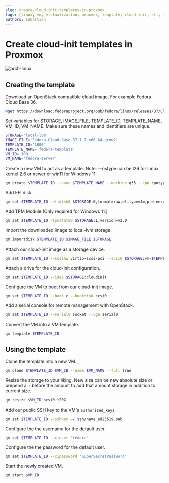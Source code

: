 ```yaml
---
slug: create-cloud-init-templates-in-proxmox
tags: [linux, vm, virtualization, proxmox, template, cloud-init, efi, tpm, cloud, base, image, tutorial, guide]
authors: sebastian
---
```


# Create cloud-init templates in Proxmox

![arch-linux](/img/server-rack.webp)

<!--truncate-->

## Creating the template

Download an OpenStack compatible cloud image. For example Fedora Cloud Base 36.

```sh
wget https://download.fedoraproject.org/pub/fedora/linux/releases/37/Cloud/x86_64/images/Fedora-Cloud-Base-37-1.7.x86_64.qcow2
```

Set variables for STORAGE, IMAGE_FILE, TEMPLATE_ID, TEMPLATE_NAME, VM_ID, VM_NAME. Make sure these names and identifiers are unique.

```sh
STORAGE='local-lvm'
IMAGE_FILE='Fedora-Cloud-Base-37-1.7.x86_64.qcow2'
TEMPLATE_ID='1000'
TEMPLATE_NAME='fedora-template'
VM_ID='100'
VM_NAME='fedora-server'
```

Create a new VM to act as a template.
Note: --ostype can be l26 for Linux kernel 2.6 or newer or win11 for Windows 11

```sh
qm create $TEMPLATE_ID --name $TEMPLATE_NAME --machine q35 --cpu cputype=host --core 2 --memory 2048 --net0 virtio,bridge=vmbr0 --bios ovmf --ostype l26
```

Add EFI disk.

```sh
qm set $TEMPLATE_ID -efidisk0 $STORAGE:0,format=raw,efitype=4m,pre-enrolled-keys=1
```

Add TPM Module (Only required for Windows 11.)

```sh
qm set $TEMPLATE_ID -tpmstate0 $STORAGE:1,version=v2.0
```

Import the downloaded image to local-lvm storage.

```sh
qm importdisk $TEMPLATE_ID $IMAGE_FILE $STORAGE
```

Attach our cloud-init image as a storage device.

```sh
qm set $TEMPLATE_ID --scsihw virtio-scsi-pci --scsi0 $STORAGE:vm-$TEMPLATE_ID-disk-1
```

Attach a drive for the cloud-init configuration.

```sh
qm set $TEMPLATE_ID --ide2 $STORAGE:cloudinit
```

Configure the VM to boot from our cloud-init image.

```sh
qm set $TEMPLATE_ID --boot c --bootdisk scsi0
```

Add a serial console for remote management with OpenStack.

```sh
qm set $TEMPLATE_ID --serial0 socket --vga serial0
```

Convert the VM into a VM template.

```sh
qm template $TEMPLATE_ID
```

## Using the template

Clone the template into a new VM.

```sh
qm clone $TEMPLATE_ID $VM_ID --name $VM_NAME --full true
```

Resize the storage to your liking. New size can be new absolute size or prepend a + before the amount to add that amount storage in addition to current size.

```sh
qm resize $VM_ID scsi0 +20G
```

Add our public SSH key to the VM's `authorized_keys`.

```sh
qm set $TEMPLATE_ID --sshkey ~/.ssh/name_ed25519.pub
```

Configure the the username for the default user.

```sh
qm set $TEMPLATE_ID --ciuser 'fedora'
```

Configure the the password for the default user.

```sh
qm set $TEMPLATE_ID --cipassword 'SuperSecretPassword'
```

Start the newly created VM.

```sh
qm start $VM_ID
```
